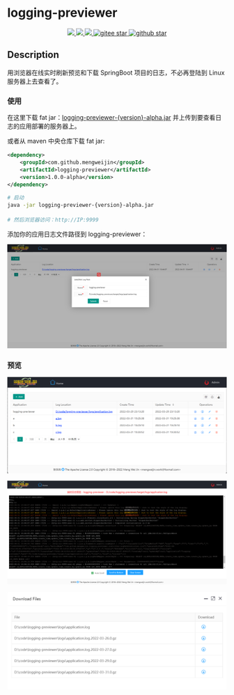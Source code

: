 # logging-previewer

<p align="center">
    <a target="_blank" href="https://search.maven.org/search?q=g:%22com.github.mengweijin%22%20AND%20a:%22logging-previewer%22">
		<img src="https://img.shields.io/maven-central/v/com.github.mengweijin/logging-previewer" />
	</a>
	<a target="_blank" href="https://github.com/mengweijin/logging-preview-spring-boot-starter/blob/master/LICENSE">
		<img src="https://img.shields.io/badge/license-Apache2.0-blue.svg" />
	</a>
	<a target="_blank" href="https://www.oracle.com/technetwork/java/javase/downloads/index.html">
		<img src="https://img.shields.io/badge/JDK-8+-green.svg" />
	</a>
	<a target="_blank" href="https://gitee.com/mengweijin/logging-previewer/stargazers">
		<img src="https://gitee.com/mengweijin/logging-previewer/badge/star.svg?theme=dark" alt='gitee star'/>
	</a>
	<a target="_blank" href='https://github.com/mengweijin/logging-previewer'>
		<img src="https://img.shields.io/github/stars/mengweijin/logging-previewer.svg?style=social" alt="github star"/>
	</a>
</p>

## Description
用浏览器在线实时刷新预览和下载 SpringBoot 项目的日志，不必再登陆到 Linux 服务器上去查看了。

### 使用
在这里下载 fat jar：[logging-previewer-{version}-alpha.jar](https://gitee.com/mengweijin/logging-previewer/releases/)
并上传到要查看日志的应用部署的服务器上。

或者从 maven 中央仓库下载 fat jar:
```xml
<dependency>
    <groupId>com.github.mengweijin</groupId>
    <artifactId>logging-previewer</artifactId>
    <version>1.0.0-alpha</version>
</dependency>
```

```bash
# 启动
java -jar logging-previewer-{version}-alpha.jar

# 然后浏览器访问：http://IP:9999
```

添加你的应用日志文件路径到 logging-previewer：

![image](docs/image/add.png)

### 预览
![image](docs/image/index.png)

![image](docs/image/preview.png)

![image](docs/image/download.png)
